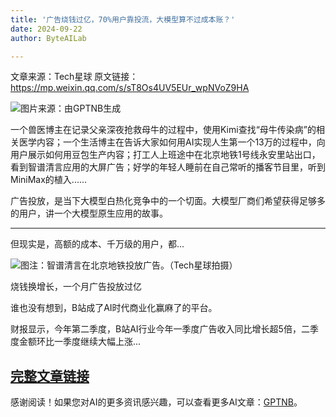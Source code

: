 ```yaml
---
title: '广告烧钱过亿，70%用户靠投流，大模型算不过成本账？'
date: 2024-09-22
author: ByteAILab

---
```


文章来源：Tech星球
原文链接：https://mp.weixin.qq.com/s/sT8Os4UV5EUr_wpNVoZ9HA

![图片来源：由GPTNB生成](http://www.jesonc.com/upload/8FD7B96F5E34993C64020C0DB54F4C00/1726798743258/lm3K9GXjQWH_P9a-sleYEYbtmEav.png)

一个兽医博主在记录父亲深夜抢救母牛的过程中，使用Kimi查找“母牛传染病”的相关医学内容；一个生活博主在告诉大家如何用AI实现人生第一个13万的过程中，向用户展示如何用豆包生产内容；打工人上班途中在北京地铁1号线永安里站出口，看到智谱清言应用的大屏广告；好学的年轻人睡前在自己常听的播客节目里，听到MiniMax的植入......

广告投放，是当下大模型白热化竞争中的一个切面。大模型厂商们希望获得足够多的用户，讲一个大模型原生应用的故事。

---


但现实是，高额的成本、千万级的用户，都... 

![图注：智谱清言在北京地铁投放广告。（Tech星球拍摄）](http://www.jesonc.com/FrGEHSWCXz6uu0r-i4NryqDJ1PX7)

烧钱换增长，一个月广告投放过亿

谁也没有想到，B站成了AI时代商业化赢麻了的平台。

财报显示，今年第二季度，B站AI行业今年一季度广告收入同比增长超5倍，二季度金额环比一季度继续大幅上涨...

[完整文章链接](https://www.aixinzhijie.com/article/6846768)
---
感谢阅读！如果您对AI的更多资讯感兴趣，可以查看更多AI文章：[GPTNB](https://gptnb.com)。